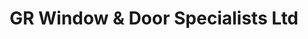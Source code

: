 ---
title: "GR Window & Door Specialists Ltd"
url: /edinburgh/gr-window-und-door-specialists-ltd/
shop: Türen
---